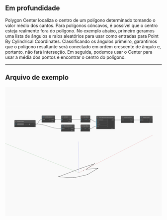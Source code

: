 ## Em profundidade
Polygon Center localiza o centro de um polígono determinado tomando o valor médio dos cantos. Para polígonos côncavos, é possível que o centro esteja realmente fora do polígono. No exemplo abaixo, primeiro geramos uma lista de ângulos e raios aleatórios para usar como entradas para Point By Cylindrical Coordinates. Classificando os ângulos primeiro, garantimos que o polígono resultante será conectado em ordem crescente de ângulo e, portanto, não fará interseção. Em seguida, podemos usar o Center para usar a média dos pontos e encontrar o centro do polígono.
___
## Arquivo de exemplo

![Center](./Autodesk.DesignScript.Geometry.Polygon.Center_img.jpg)

